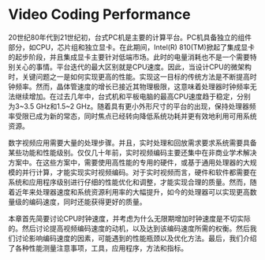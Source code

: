 # Video Coding Performance

20世纪80年代到21世纪初，台式PC机是主要的计算平台。PC机具备独立的组件部分，如CPU，芯片组和独立显卡。在此期间，Intel(R) 810(TM)掀起了集成显卡的起步阶段，并且集成显卡主要针对低端市场。此时的电量消耗也不是一个需要特别关心的事情。平台迭代的最大区别就是CPU速度。因此，当设计CPU的微架构时，关键问题之一是如何实现更高的性能。实现这一目标的传统方法是不断提高时钟频率。然而，晶体管速度的增长已接近其物理极限，这意味着处理器时钟频率无法继续增加。在过去几年中，台式机和平板电脑的最高CPU速度趋于稳定，分别为3~3.5 GHz和1.5~2 GHz。随着具有更小外形尺寸的平台的出现，保持处理器频率受限已成为新的常态，同时焦点已经转向降低系统功耗并更有效地利用可用系统资源。

数字视频应用需要大量的处理步骤。并且，实时处理和回放需求要求系统需要具备某些功能和性能级别。仅仅几十年前，实时视频编码主要还集中在非商业学术解决方案中。在这些方案中，需要使用高性能的专用的硬件，或基于通用处理器的大规模的并行计算，才能实现实时视频编码。对于实时视频而言，硬件和软件都需要在系统和应用程序级别进行仔细的性能优化和调整，才能实现合理的质量。然而，随着近年来处理器速度和系统资源利用率的大幅提升，如今的处理器可以实现更高数量级的编码速度，同时还能获得更好的质量。

本章首先简要讨论CPU时钟速度，并考虑为什么无限期增加时钟速度是不切实际的。然后讨论提高视频编码速度的动机，以及达到该编码速度所需的权衡。然后我们讨论影响编码速度的因素，可能遇到的性能瓶颈以及优化方法。最后，我们介绍了各种性能测量注意事项，工具，应用程序，方法和指标。

